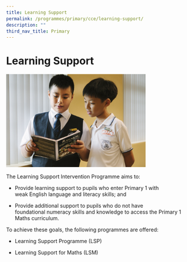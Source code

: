 ```yaml
---
title: Learning Support
permalink: /programmes/primary/cce/learning-support/
description: ""
third_nav_title: Primary
---
```

# Learning Support

<img src="/images/CCE/Primary/Student%20management.jpg" style="width:75%">


The Learning Support Intervention Programme aims to:  

*   Provide learning support to pupils who enter Primary 1 with weak&nbsp;English language and literacy skills; and  
    
*   Provide additional support to pupils who do not have foundational&nbsp;numeracy skills and knowledge to access the Primary 1 Maths curriculum.  
      
    

To achieve these goals, the following programmes are offered:

*   Learning Support Programme (LSP)  
    
*   Learning Support for Maths (LSM)